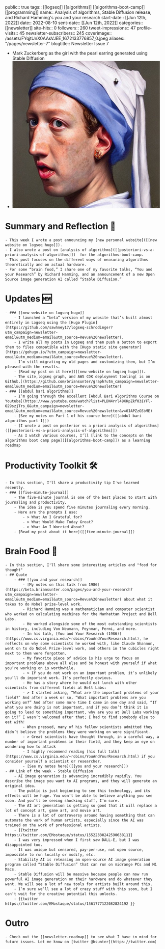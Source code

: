 public:: true
tags:: [[logseq]] [[algorithms]] [[algorithms-boot-camp]] [[programming]]
name:: Analysis of algorithms, Stable Diffusion release, and Richard Hamming's you and your research
start-date:: [[Jun 12th, 2022]]
date:: 2022-08-10
sent-date:: [[Jun 12th, 2022]]
categories:: [[newsletter]]
site-hits:: 0
followers:: 260
tweet-impressions:: 47
profile-visits:: 45
newsletter-subscribers:: 245
coverimage:: /assets/FYqjtUnX0AAsVJEE_1672133776857_0.jpeg
aliases:: "/pages/newsletter-7"
blogtitle:: Newsletter Issue 7

- Mark Zuckerberg as the girl with the pearl earring generated using Stable Diffusion
- ![FYqjtUnX0AAsVJEE.jpeg](../assets/FYqjtUnX0AAsVJEE_1672133776857_0.jpeg)
# Summary and Reflection 🤔
	- This week I wrote a post announcing my [new personal website]([[new website on logseq hugo]]).
	- I also wrote a post on [analysis of algorithms]([[posteriori-vs-a-priori-analysis-of-algorithms]])  for the algorithms-boot-camp.
	- This post focuses on the different ways of measuring algorithms theoretically and on actual hardware.
	- For some “brain food,” I share one of my favorite talks, “You and your Research” by Richard Hamming, and an announcement of a new Open Source image generation AI called “Stable Diffusion.”
# Updates 🆕
	- ### [[new website on logseq hugo]]
		- I launched a “beta” version of my website that’s built almost entirely in Logseq using the [Hugo Plugin](https://github.com/sawhney17/logseq-schrodinger?utm_campaign=newsletter-email&utm_medium=email&utm_source=Revue%20newsletter).
		- I write all my posts in Logseq and then push a button to export them to files compatible with the [Hugo static site generator](https://gohugo.io/?utm_campaign=newsletter-email&utm_medium=email&utm_source=Revue%20newsletter).
		- I’m still migrating my old pages and customizing them, but I’m pleased with the results.
		- [Read my post on it here]([[new website on logseq hugo]]).
		- The site,logseq graph, and AWS CDK deployment tooling[ is on Github.](https://github.com/briansunter/graph?utm_campaign=newsletter-email&utm_medium=email&utm_source=Revue%20newsletter)
	- ### [[abdul bari algorithms]]
		- I’m going through the excellent [Abdul Bari Algorithms Course on Youtube](https://www.youtube.com/watch?list=PLDN4rrl48XKpZkf03iYFl-O29szjTrs_O&utm_campaign=newsletter-email&utm_medium=email&utm_source=Revue%20newsletter&v=0IAPZzGSbME)
		- [See my notes on Part 1 of his course here]([[abdul bari algorithms part-1]])
		- [I wrote a post on posterior vs a priori analysis of algorithms] ([[posteriori-vs-a-priori-analysis-of-algorithms]])
		- As I watch various courses, I’ll [link to the concepts on the algorithms boot camp page]([[algorithms-boot-camp]]) as a learning roadmap
# Productivity Toolkit 🛠️
	- In this section, I'll share a productivity tip I've learned recently.
	- ### [[five-minute-journal]]
		- The five-minute journal is one of the best places to start with journaling and productivity.
		- The idea is you spend five minutes journaling every morning.
		- Here are the prompts I use:
			- > What Am I Grateful for?
			- > What Would Make Today Great?
			- > What Am I Worried About?
		- [Read my post about it here]([[five-minute-journal]])
# Brain Food 🧠
	- In this section, I'll share some interesting articles and "food for thought"
	- ## Quote
		- ### [[you and your research]]
			- [My notes on this talk from 1986](https://beta.briansunter.com/pages/you-and-your-research?utm_campaign=newsletter-email&utm_medium=email&utm_source=Revue%20newsletter) about what it takes to do Nobel prize-level work.
			- Richard Hamming was a mathematician and computer scientist who worked on calculating machines for the Manhattan Project and Bell Labs.
			- He worked alongside some of the most outstanding scientists in history, including Von Neumann, Feynman, Fermi, and more.
			- In his talk, [You and Your Research (1986)](https://www.cs.virginia.edu/~robins/YouAndYourResearch.html), he reflects on why some scientists he worked with, like Claude Shannon, went on to do Nobel Prize-level work, and others in the cubicles right next to them were forgotten.
			- My favorite piece of advice is his urge to focus on important problems above all else and be honest with yourself if what you’re working on is worthwhile.
			- > If you do not work on an important problem, it’s unlikely you’ll do important work. It’s perfectly obvious.
			- He has a story where he would eat lunch with other scientists from different fields at Bell Labs:
			- > I started asking, “What are the important problems of your field?“ And after a week or so, “What important problems are you working on?” And after some more time I came in one day and said, “If what you are doing is not important, and if you don’t think it is going to lead to something important, why are you at Bell Labs working on it?“ I wasn’t welcomed after that; I had to find somebody else to eat with!
			- When pressed, many of his fellow scientists admitted they didn’t believe the problems they were working on were significant.
			- > Great scientists have thought through, in a careful way, a number of important problems in their field, and they keep an eye on wondering how to attack
			- I highly recommend reading [his full talk](https://www.cs.virginia.edu/~robins/YouAndYourResearch.html) if you consider yourself a scientist or researcher.
			- [See my notes here]([[you and your research]])
	- ## Link of the week - Stable Diffusion
		- AI image generation is advancing incredibly rapidly. You describe the image you want to AI programs, and they will generate an original idea.
		- The public is just beginning to see this technology, and its effects will be huge. You won’t be able to believe anything you see soon. And you’ll be seeing shocking stuff, I’m sure.
		- The AI art generation is getting so good that it will replace a lot of concept art, game art, and movie art.
		- There is a lot of controversy around having something that can automate the work of human artists, especially since the AI was trained on the work of professional artists.
		- {{twitter https://twitter.com/EMostaque/status/1552233024259063811}}
		- I was very impressed when I first saw DALL-E, but I was disappointed too.
		- It was unique but censored, pay-per-use, not open source, impossible to run locally or modify, etc.
		- Stability AI is releasing an open-source AI image generation program called “Stable Diffusion” that can run on midrange PCs and M1 Macs.
		- Stable Diffusion will be massive because people can now run powerful AI image generation on their hardware and do whatever they want. We will see a lot of new tools for artists built around this.
		- I’m sure we’ll see a lot of crazy stuff with this soon, but I can’t wait for the creative potential this unlocks.
		- {{twitter https://twitter.com/EMostaque/status/1561777122082824192 }}
# Outro
	- Check out the [[newsletter-roadmap]] to see what I have in mind for future issues. Let me know on [twitter @bsunter](https://twitter.com)